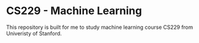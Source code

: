 # CS229 - Machine Learning

This repository is built for me to study machine learning course CS229 from Univeristy of Stanford. 
